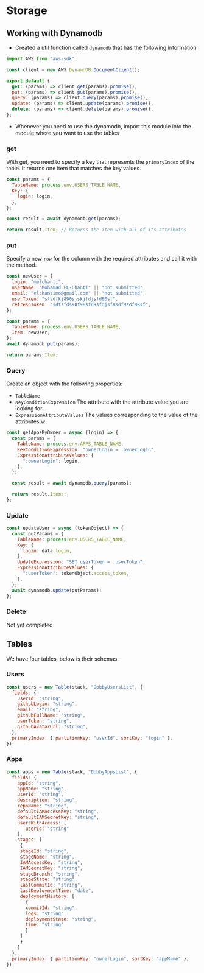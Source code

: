 # Storage

## Working with Dynamodb

- Created a util function called `dynamodb` that has the following information

```js
import AWS from "aws-sdk";

const client = new AWS.DynamoDB.DocumentClient();

export default {
  get: (params) => client.get(params).promise(),
  put: (params) => client.put(params).promise(),
  query: (params) => client.query(params).promise(),
  update: (params) => client.update(params).promise(),
  delete: (params) => client.delete(params).promise(),
};
```

- Whenever you need to use the dynamodb, import this module into the module where you want to use the tables

### get

With get, you need to specify a key that represents the `primaryIndex` of the table. It returns one item that matches the key values.

```js
const params = {
  TableName: process.env.USERS_TABLE_NAME,
  Key: {
    login: login,
  },
};

const result = await dynamodb.get(params);

return result.Item; // Returns the item with all of its attributes
```

### put

Specify a new `row` for the column with the required attributes and call it with the method.

```js
const newUser = {
  login: "melchanti",
  userName: "Mohamad EL-Chanti" || "not submitted",
  email: "elchantimo@gmail.com" || "not submitted",
  userToken: "sfsdfkj890sjskjfdjsfd80sf",
  refreshToken: "sdfsfds98f98sfd9sfdjsf8sdf9sdf98sf",
};

const params = {
  TableName: process.env.USERS_TABLE_NAME,
  Item: newUser,
};
await dynamodb.put(params);

return params.Item;
```

### Query

Create an object with the following properties:

- `TableName`
- `KeyConditionExpression` The attribute with the attribute value you are looking for
- `ExpressionAttributeValues` The values corresponding to the value of the attributes:w

```js
const getAppsByOwner = async (login) => {
  const params = {
    TableName: process.env.APPS_TABLE_NAME,
    KeyConditionExpression: "ownerLogin = :ownerLogin",
    ExpressionAttributeValues: {
      ":ownerLogin": login,
    },
  };

  const result = await dynamodb.query(params);

  return result.Items;
};
```

### Update

```js
const updateUser = async (tokenObject) => {
  const putParams = {
    TableName: process.env.USERS_TABLE_NAME,
    Key: {
      login: data.login,
    },
    UpdateExpression: "SET userToken = :userToken",
    ExpressionAttributeValues: {
      ":userToken": tokenObject.access_token,
    },
  };
  await dynamodb.update(putParams);
};
```

### Delete

Not yet completed

## Tables

We have four tables, below is their schemas.

### Users

```js
const users = new Table(stack, "DobbyUsersList", {
  fields: {
    userId: "string",
    githubLogin: "string",
    email: "string",
    githubFullName: "string",
    userToken: "string",
    githubAvatarUrl: "string",
  },
  primaryIndex: { partitionKey: "userId", sortKey: "login" },
});
```

### Apps

```js
const apps = new Table(stack, "DobbyAppsList", {
  fields: {
    appId: "string",
    appName: "string",
    userId: "string",
    description: "string",
    repoName: "string",
    defaultIAMAccessKey: "string",
    defaultIAMSecretKey: "string",
    usersWithAccess: [
       userId: "string"
    ],
    stages: [
     {
     stageId: "string",
     stageName: "string",
     IAMAccessKey: "string",
     IAMSecretKey: "string",
     stageBranch: "string",
     stageState: "string",
     lastCommitId: "string",
     lastDeploymentTime: "date",
     deploymentHistory: [
       {
       commitId: "string",
       logs: "string",
       deploymentState: "string",
       time: "string"
       }
     ]
     }
    ]
  },
  primaryIndex: { partitionKey: "ownerLogin", sortKey: "appName" },
});
```
